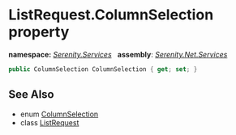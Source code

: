 # ListRequest.ColumnSelection property
**namespace:** *[Serenity.Services](../../README.md#serenity.services-namespace)*   **assembly**: *[Serenity.Net.Services](../../README.md)*

```csharp
public ColumnSelection ColumnSelection { get; set; }
```

## See Also

* enum [ColumnSelection](../Serenity.Net.Core/../ColumnSelection.md)
* class [ListRequest](../ListRequest.md)